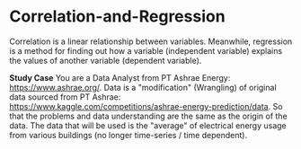 # Correlation-and-Regression
Correlation is a linear relationship between variables. Meanwhile, regression is a method for finding out how a variable (independent variable) explains the values ​​of another variable (dependent variable).

**Study Case**
You are a Data Analyst from PT Ashrae Energy: https://www.ashrae.org/. Data is a "modification" (Wrangling) of original data sourced from PT Ashrae: https://www.kaggle.com/competitions/ashrae-energy-prediction/data. So that the problems and data understanding are the same as the origin of the data. The data that will be used is the "average" of electrical energy usage from various buildings (no longer time-series / time dependent).
